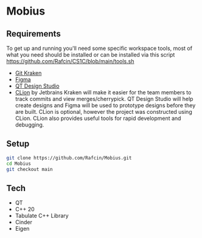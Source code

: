 # Mobius

## Requirements

To get up and running you'll need some specific workspace tools, most of what you need should be installed or can be installed via this script https://github.com/Rafcin/CS1C/blob/main/tools.sh

- [Git Kraken](https://www.gitkraken.com/ "Git Kraken")
- [Figma](https://www.figma.com/ "Figma")
- [QT Design Studio](https://www.qt.io/blog/qt-design-studio-2.0-released "QT Design Studio")
- [CLion](https://www.jetbrains.com/clion/?gclid=CjwKCAjwieuGBhAsEiwA1Ly_nUPyt8CykMv7iFiZheXmYp3OlAWZf8CTS5MXTNdNzVc2MOTuLwepaRoC0EUQAvD_BwE "CLion") by Jetbrains
  Kraken will make it easier for the team members to track commits and view merges/cherrypick.
  QT Design Studio will help create designs and Figma will be used to prototype designs before they are built.
  CLion is optional, however the project was constructed using CLion. CLion also provides useful tools for rapid development and debugging.

## Setup

```bash
git clone https://github.com/Rafcin/Mobius.git
cd Mobius
git checkout main
```

## Tech

- QT
- C++ 20
- Tabulate C++ Library
- Cinder
- Eigen
